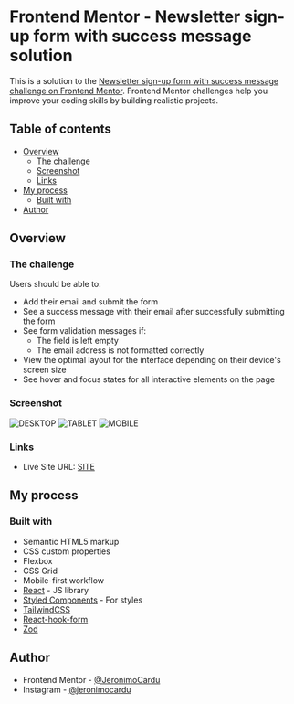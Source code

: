 # Frontend Mentor - Newsletter sign-up form with success message solution

This is a solution to the [Newsletter sign-up form with success message challenge on Frontend Mentor](https://www.frontendmentor.io/challenges/newsletter-signup-form-with-success-message-3FC1AZbNrv). Frontend Mentor challenges help you improve your coding skills by building realistic projects.

## Table of contents

- [Overview](#overview)
  - [The challenge](#the-challenge)
  - [Screenshot](#screenshot)
  - [Links](#links)
- [My process](#my-process)
  - [Built with](#built-with)
- [Author](#author)

## Overview

### The challenge

Users should be able to:

- Add their email and submit the form
- See a success message with their email after successfully submitting the form
- See form validation messages if:
  - The field is left empty
  - The email address is not formatted correctly
- View the optimal layout for the interface depending on their device's screen size
- See hover and focus states for all interactive elements on the page

### Screenshot

![DESKTOP](/assets/images/screenshot-desktop.png)
![TABLET](/assets/images/screenshot-tablet.png)
![MOBILE](/assets/images/screenshot-mobile.png)

### Links

- Live Site URL: [SITE](https://newsletter-sign-up-mauve.vercel.app/)

## My process

### Built with

- Semantic HTML5 markup
- CSS custom properties
- Flexbox
- CSS Grid
- Mobile-first workflow
- [React](https://reactjs.org/) - JS library
- [Styled Components](https://styled-components.com/) - For styles
- [TailwindCSS](https://tailwindcss.com/)
- [React-hook-form](https://react-hook-form.com/)
- [Zod](https://zod.dev/)

## Author

- Frontend Mentor - [@JeronimoCardu](https://www.frontendmentor.io/profile/JeronimoCardu)
- Instagram - [@jeronimocardu](https://www.instagram.com/jeronimocardu)
